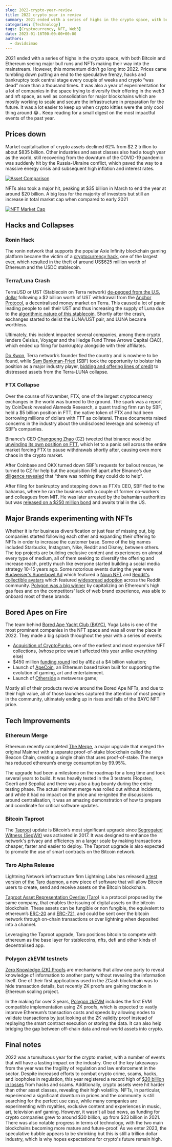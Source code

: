 ```yaml
---
slug: 2022-crypto-year-review
title: 2022 crypto year in review
summary: 2021 ended with a series of highs in the crypto space, with both Bitcoin and Ethereum seeing major bull runs and NFTs making their way into the mainstream. However, this momentum didn’t go long into 2022. High volatility, hacks and bankruptcy took central stage on several occasions this year, crypto “was dead” more than a thousand times on social media and developers took the opportunity to clean the house and work on scalability.
categories: [Technology]
tags: [Cryptocurrency, NFT, Web3]
date: 2023-01-16T00:00:00+00:00
authors:
  - davidsimao
---
```


2021 ended with a series of highs in the crypto space, with both Bitcoin and Ethereum seeing major bull runs and NFTs making their way into the mainstream. However, this momentum didn’t go long into 2022. Prices came tumbling down putting an end to the speculative frenzy, hacks and bankruptcy took central stage every couple of weeks and crypto “was dead” more than a thousand times. It was also a year of experimentation for a lot of companies in the space trying to diversify their offering in the web3 and nft space, as well as consolidation for major blockchains which are mostly working to scale and secure the infrastructure in preparation for the future. It was a lot easier to keep up when crypto kitties were the only cool thing around 😂.. Keep reading for a small digest on the most impactful events of the past year.

## Prices down

Market capitalisation of crypto assets declined 62% from $2.2 trillion to about $835 billion. Other industries and asset classes also had a tough year as the world, still recovering from the downturn of the COVID-19 pandemic was suddenly hit by the Russia-Ukraine conflict, which paved the way to a massive energy crisis and subsequent high inflation and interest rates.

[![Asset Comparison](img/asset_comparison.png "Source: Coindesk Research")](img/asset_comparison.png)

NFTs also took a major hit, peaking at $35 billion in March to end the year at around $20 billion. A big loss for the majority of investors but still an increase in total market cap when compared to early 2021

[![NFT Market Cap](img/nft_marketcap.jpg "Source: NFTGO")](img/nft_marketcap.jpg)

## Hacks and Collapses

### Ronin Hack

The ronin network that supports the popular Axie Infinity blockchain gaming platform became the victim of a [cryptocurrency hack](https://www.coindesk.com/tech/2022/03/29/axie-infinitys-ronin-network-suffers-625m-exploit/), one of the largest ever, which resulted in the theft of around US$625 million worth of Ethereum and the USDC stablecoin.

### Terra/Luna Crash

TerraUSD or UST (Stablecoin on Terra network) [de-pegged from the U.S. dollar](https://www.forbes.com/sites/qai/2022/09/20/what-really-happened-to-luna-crypto/) following a $2 billion worth of UST withdrawal from the [Anchor Protocol](https://www.anchorprotocol.com/), a decentralised money market on Terra. This caused a lot of panic leading people to sell their UST and thus increasing the supply of Luna due to the [algorithmic nature of this stablecoin](https://decrypt.co/resources/what-is-terra-algorithmic-stablecoin-protocol-explained). Shortly after the crash, exchanges started to delist the LUNA/UST pair, and LUNA became worthless.

Ultimately, this incident impacted several companies, among them crypto lenders Celsius, Voyager and the Hedge Fund Three Arrows Capital (3AC), which ended up filing for bankruptcy alongside with their affiliates.

[Do Kwon](https://en.wikipedia.org/wiki/Do_Kwon), Terra network’s founder fled the country and is nowhere to be found, while [Sam Bankman-Fried](https://en.wikipedia.org/wiki/Sam_Bankman-Fried) (SBF) took the opportunity to bolster his position as a major industry player, [bidding and offering lines of credit](https://www.bangkokpost.com/business/2376468/the-30-year-old-spending-1-billion-to-save-crypto) to distressed assets from the Terra-LUNA collapse.

### FTX Collapse

Over the course of November, FTX, one of the largest cryptocurrency exchanges in the world was burned to the ground. The spark was a report by CoinDesk revealed Alameda Research, a quant trading firm run by SBF, held a $5 billion position in FTT, the native token of FTX and had been borrowing millions of dollars with FTT as collateral. These documents raised concerns in the industry about the undisclosed leverage and solvency of SBF’s companies.

Binance’s CEO [Changpeng Zhao](https://en.wikipedia.org/wiki/Changpeng_Zhao) (CZ) tweeted that binance would be [unwinding its own position on FTT](https://twitter.com/cz_binance/status/1589283421704290306), which let to a panic sell across the entire market forcing FTX to pause withdrawals shortly after, causing even more chaos in the crypto market.

After Coinbase and OKX turned down SBF’s requests for bailout rescue, he turned to CZ for help but the acquisition fell apart after Binance’s due [diligence revealed](https://www.bloomberg.com/news/articles/2022-11-09/binance-seen-likely-to-balk-at-ftx-deal-after-spotting-deep-hole#xj4y7vzkg) that “there was nothing they could do to help”.

After filing for bankruptcy and stepping down as FTX’s CEO, SBF fled to the bahamas, where he ran the business with a couple of former co-workers and colleagues from MIT. He was later arrested by the bahamian authorities but was [released on a $250 million bond](https://www.nytimes.com/2022/12/22/business/sam-bankman-fried-ftx-bail.html) and awaits trial in the US.

## Major Brands experimenting with NFTs

Whether it is for business diversification or just fear of missing out, big companies started following each other and expanding their offering to NFTs in order to increase the customer base. Some of the big names included Starbucks, Instagram, Nike, Reddit and Disney, between others. The top projects are building exclusive content and experiences on almost every type of medium, all of them seeking to diversify the offering and increase reach, pretty much like everyone started building a social media strategy 10-15 years ago. Some notorious events during the year were [Budweiser's Superbowl Ad](https://decrypt.co/92239/bud-light-super-bowl-ad-includes-nouns-ethereum-nft-imagery) which featured a [Noun NFT](https://nouns.wtf/) and [Reddit's collectible avatars](https://www.reddit.com/r/CollectibleAvatars/) which featured [widespread adoption](https://nftnow.com/culture/how-reddits-collectible-avatars-blew-up-the-nft-space/) across the Reddit community. [Polygon was a big winner](https://decrypt.co/115461/polygons-secret-sauce-why-starbucks-meta-reddit-chose-ethereum-scaler) by capitalizing on Ethereum's high gas fees and on the competitors' lack of web brand experience, was able to onboard most of these brands.

## Bored Apes on Fire

The team behind [Bored Ape Yacht Club (BAYC)](https://boredapeyachtclub.com/), Yuga Labs is one of the most prominent companies in the NFT space and was all over the place in 2022. They made a big splash throughout the year with a series of events:

- [Acquisition of CryptoPunks](https://decrypt.co/94898/bored-ape-yacht-club-yuga-labs-cryptopunks-larva-labs), one of the earliest and most expensive NFT collections, (whose price wasn't affected this year unlike everything else)
- $450 million [funding round](https://consent.yahoo.com/v2/collectConsent?sessionId=3_cc-session_0c0e5904-f64b-4597-85d0-100b76770f23) led by a16z at a $4 billion valuation;
- Launch of [ApeCoin](https://apecoin.com/), an Ethereum based token built for supporting the evolution of gaming, art and entertainment.
- Launch of [Otherside](https://otherside.xyz/) a metaverse game;

Mostly all of their products revolve around the Bored Ape NFTs, and due to their high value, all of those launches captured the attention of most people in the community, ultimately ending up in rises and falls of the BAYC NFT price.

## Tech Improvements

### Ethereum Merge

Ethereum recently completed [The Merge](https://ethereum.org/en/upgrades/merge/), a major upgrade that merged the original Mainnet with a separate proof-of-stake blockchain called the Beacon Chain, creating a single chain that uses proof-of-stake. The merge has reduced ethereum’s energy consumption by 99.95%.

The upgrade had been a milestone on the roadmap for a long time and took several years to build. It was heavily tested in the 3 testnets (Ropsten, Goerli and Sepolia) and there was also a bug bounty during the entire testing phase. The actual mainnet merge was rolled out without incidents, and while it had no impact on the price and re-ignited the discussions around centralisation, it was an amazing demonstration of how to prepare and coordinate for critical software updates.

### Bitcoin Taproot

The [Taproot](https://cointelegraph.com/news/bitcoin-s-upcoming-taproot-upgrade-and-why-it-matters-for-the-network) update is Bitcoin’s most significant upgrade since [Segregated Witness (SegWit)](https://cointelegraph.com/explained/segwit-explained) was activated in 2017. It was designed to enhance the network's privacy and efficiency on a larger scale by making transactions cheaper, faster and easier to deploy. The Taproot upgrade is also expected to promote the use of smart contracts on the Bitcoin network.

### Taro Alpha Release

Lightning Network infrastructure firm Lightning Labs has released [a test version of the Taro daemon](https://github.com/lightninglabs/taro/releases/tag/v0.1.0-alpha), a new piece of software that will allow Bitcoin users to create, send and receive assets on the Bitcoin blockchain.

[Taproot Asset Representation Overlay (Taro)](https://river.com/learn/what-is-taro-in-bitcoin/) is a protocol proposed by the same company, that enables the issuing of digital assets on the bitcoin blockchain. These assets can be fungible or non fungible, the equivalent to ethereum’s [ERC-20](https://ethereum.org/en/developers/docs/standards/tokens/erc-20/) and [ERC-721](https://ethereum.org/en/developers/docs/standards/tokens/erc-721/), and could be sent over the bitcoin network through on-chain transactions or over lightning when deposited into a channel.

Leveraging the Taproot upgrade, Taro positions bitcoin to compete with ethereum as the base layer for stablecoins, nfts, defi and other kinds of decentralised app.

### Polygon zkEVM testnets

[Zero Knowledge (ZK) Proofs](https://en.wikipedia.org/wiki/Zero-knowledge_proof) are mechanisms that allow one party to reveal knowledge of information to another party without revealing the information itself. One of their first applications used in the ZCash blockchain was to hide transaction details, but recently ZK proofs are gaining traction in Ethereum scaling project.

In the making for over 3 years, [Polygon zkEVM](https://polygon.technology/blog/polygon-zkevm-public-testnet-the-next-chapter-for-ethereum) includes the first EVM compatible implementation using ZK proofs, which is expected to vastly improve Ethereum’s transaction costs and speeds by allowing nodes to validate transactions by just looking at the ZK validity proof instead of replaying the smart contract execution or storing the data. It can also help bridging the gap between off-chain data and real-world assets into crypto.

## Final notes

2022 was a tumultuous year for the crypto market, with a number of events that will have a lasting impact on the industry. One of the key takeaways from the year was the fragility of regulation and law enforcement in the sector. Despite increased efforts to combat crypto crime, scams, hacks, and loopholes in regulation, this year registered a record high of [$20 billion in losses](https://blog.chainalysis.com/reports/2023-crypto-crime-report-introduction/) from hacks and scams. Additionally, crypto assets were hit harder than other asset classes, revealing their high volatility. NFTs, in particular, experienced a significant downturn in prices and the community is still searching for the perfect use case, while many companies are experimenting with royalties, exclusive content and experiences in music, art, television anf gaming. However, it wasn't all bad news, as funding for crypto companies grew to around $30 billion, up from $23 billion in 2021. There was also notable progress in terms of technology, with the two main blockchains becoming more mature and future-proof. As we enter 2023, the speculative bubble appears to be shrinking but this is still a trillion dollar industry, which is why hopes expectations for crypto's future remain high.
